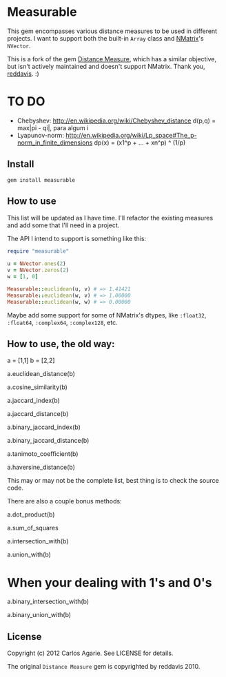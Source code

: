 # Measurable

This gem encompasses various distance measures to be used in different projects. I want to support both the built-in `Array` class and [NMatrix](http://github.com/sciruby/nmatrix)'s `NVector`.

This is a fork of the gem [Distance Measure](https://github.com/reddavis/Distance-Measures), which has a similar objective, but isn't actively maintained and doesn't support NMatrix. Thank you, [reddavis](https://github.com/reddavis). :)

# TO DO

- Chebyshev: http://en.wikipedia.org/wiki/Chebyshev_distance
	d(p,q) = max|pi - qi|, para algum i
- Lyapunov-norm: http://en.wikipedia.org/wiki/Lp_space#The_p-norm_in_finite_dimensions
	dp(x) = (x1^p + ... + xn^p) ^ (1/p)

## Install

`gem install measurable`
  
## How to use

This list will be updated as I have time. I'll refactor the existing measures and add some that I'll need in a project.

The API I intend to support is something like this:

```ruby
require "measurable"
	
u = NVector.ones(2)
v = NVector.zeros(2)
w = [1, 0]

Measurable::euclidean(u, v) # => 1.41421
Measurable::euclidean(w, v) # => 1.00000
Measurable::euclidean(w, w) # => 0.00000
```

Maybe add some support for some of NMatrix's dtypes, like `:float32`, `:float64`, `:complex64`, `:complex128`, etc.

## How to use, the old way:

  a = [1,1]
  b = [2,2]
  
  a.euclidean_distance(b)
  
  a.cosine_similarity(b)
  
  a.jaccard_index(b)
  
  a.jaccard_distance(b)
  
  a.binary_jaccard_index(b)
  
  a.binary_jaccard_distance(b)
  
  a.tanimoto_coefficient(b)
  
  a.haversine_distance(b)
  
This may or may not be the complete list, best thing is to check the source code.
  
There are also a couple bonus methods:

  a.dot_product(b)
  
  a.sum_of_squares
  
  a.intersection_with(b)
  
  a.union_with(b)
  
  # When your dealing with 1's and 0's
  a.binary_intersection_with(b)
  
  a.binary_union_with(b)

## License

Copyright (c) 2012 Carlos Agarie. See LICENSE for details.

The original `Distance Measure` gem is copyrighted by reddavis 2010.